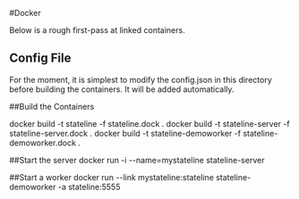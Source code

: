 #Docker

Below is a rough first-pass at linked containers.

## Config File
For the moment, it is simplest to modify the config.json in this directory
before building the containers. It will be added automatically.

##Build the Containers

  docker build -t stateline -f stateline.dock .
  docker build -t stateline-server -f stateline-server.dock .
  docker build -t stateline-demoworker -f stateline-demoworker.dock .

##Start the server
  docker run -i --name=mystateline stateline-server

##Start a worker
  docker run --link mystateline:stateline stateline-demoworker -a stateline:5555

